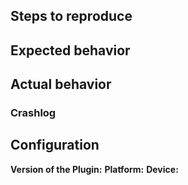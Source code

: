 ## Steps to reproduce
## Expected behavior
## Actual behavior
### Crashlog
## Configuration
**Version of the Plugin:**
**Platform:**
**Device:**
